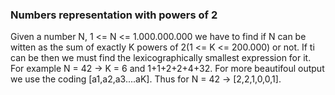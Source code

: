 ### Numbers representation with powers of 2

Given a number N, 1 <= N <= 1.000.000.000 
we have to find if N can be witten as the sum of exactly K powers of 2(1 <= K <= 200.000)
or not. If ti can be then we must find the lexicographically smallest expression for it.
For example N = 42 -> K = 6 and 1+1+2+2+4+32. For more beautifoul output we use the coding [a1,a2,a3....aK]. Thus for N = 42 -> [2,2,1,0,0,1].
